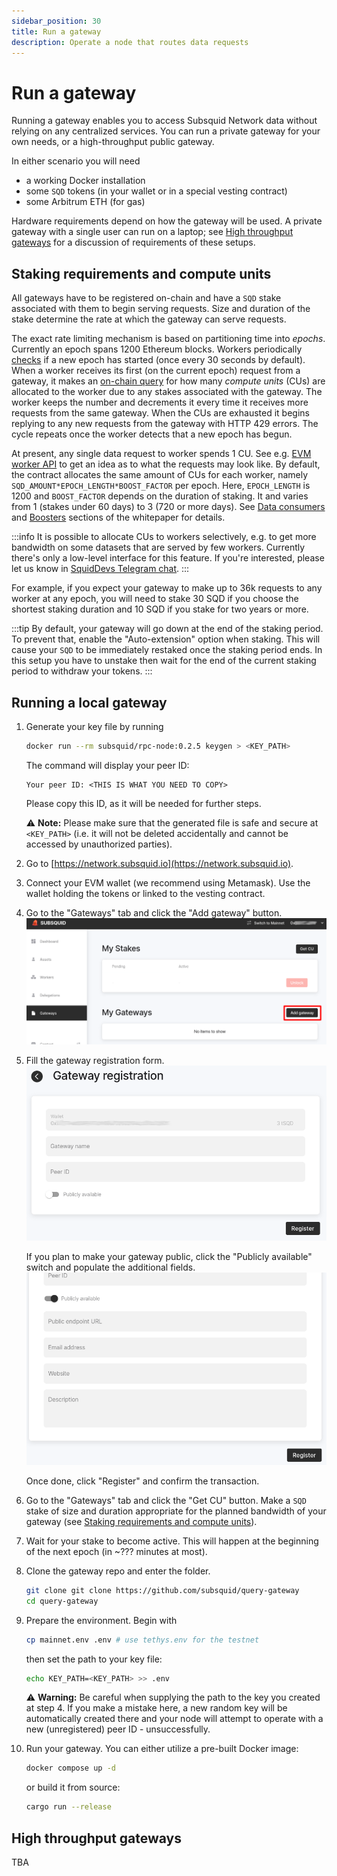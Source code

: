 ```yaml
---
sidebar_position: 30
title: Run a gateway
description: Operate a node that routes data requests
---
```


# Run a gateway

Running a gateway enables you to access Subsquid Network data without relying on any centralized services. You can run a private gateway for your own needs, or a high-throughput public gateway.

In either scenario you will need

* a working Docker installation
* some `SQD` tokens (in your wallet or in a special vesting contract)
* some Arbitrum ETH (for gas)

Hardware requirements depend on how the gateway will be used. A private gateway with a single user can run on a laptop; see [High throughput gateways](#high-throughput-gateways) for a discussion of requirements of these setups.

## Staking requirements and compute units

All gateways have to be registered on-chain and have a `SQD` stake associated with them to begin serving requests. Size and duration of the stake determine the rate at which the gateway can serve requests.

The exact rate limiting mechanism is based on partitioning time into _epochs_. Currently an epoch spans 1200 Ethereum blocks. Workers periodically [checks](https://arbiscan.io/address/0x4cf58097d790b193d22ed633bf8b15c9bc4f0da7#readContract#F4) if a new epoch has started (once every 30 seconds by default). When a worker receives its first (on the current epoch) request from a gateway, it makes an [on-chain query](https://arbiscan.io/address/0x8a90a1ce5fa8cf71de9e6f76b7d3c0b72feb8c4b#readProxyContract#F6) for how many _compute units_ (CUs) are allocated to the worker due to any stakes associated with the gateway. The worker keeps the number and decrements it every time it receives more requests from the same gateway. When the CUs are exhausted it begins replying to any new requests from the gateway with HTTP 429 errors. The cycle repeats once the worker detects that a new epoch has begun.

At present, any single data request to worker spends 1 CU. See e.g. [EVM worker API](/subsquid-network/reference/evm-api/#worker-api) to get an idea as to what the requests may look like. By default, the contract allocates the same amount of CUs for each worker, namely `SQD_AMOUNT*EPOCH_LENGTH*BOOST_FACTOR` per epoch. Here, `EPOCH_LENGTH` is 1200 and `BOOST_FACTOR` depends on the duration of staking. It and varies from 1 (stakes under 60 days) to 3 (720 or more days). See [Data consumers](/subsquid-network/whitepaper/#data-consumers) and [Boosters](/subsquid-network/whitepaper/#boosters) sections of the whitepaper for details.

:::info
It is possible to allocate CUs to workers selectively, e.g. to get more bandwidth on some datasets that are served by few workers. Currently there's only a low-level interface for this feature. If you're interested, please let us know in [SquidDevs Telegram chat](https://t.me/HydraDevs).
:::

For example, if you expect your gateway to make up to 36k requests to any worker at any epoch, you will need to stake 30 SQD if you choose the shortest staking duration and 10 SQD if you stake for two years or more.

:::tip
By default, your gateway will go down at the end of the staking period. To prevent that, enable the "Auto-extension" option when staking. This will cause your `SQD` to be immediately restaked once the staking period ends. In this setup you have to unstake then wait for the end of the current staking period to withdraw your tokens.
:::

## Running a local gateway

1. Generate your key file by running
   ```bash
   docker run --rm subsquid/rpc-node:0.2.5 keygen > <KEY_PATH>
   ```
   The command will display your peer ID:
   ```
   Your peer ID: <THIS IS WHAT YOU NEED TO COPY>
   ```
   Please copy this ID, as it will be needed for further steps.

   ⚠️ **Note:** Please make sure that the generated file is safe and secure at `<KEY_PATH>` (i.e. it will not be deleted accidentally and cannot be accessed by unauthorized parties).

2. Go to [https://network.subsquid.io](https://network.subsquid.io).

3. Connect your EVM wallet (we recommend using Metamask). Use the wallet holding the tokens or linked to the vesting contract.

4. Go to the "Gateways" tab and click the "Add gateway" button.
   ![Add gateway button](./gateway_registration_button.png)

5. Fill the gateway registration form.
   ![Gateway registration form](./gateway_registration_form.png)

   If you plan to make your gateway public, click the "Publicly available" switch and populate the additional fields.
   ![Gateway registration form - public](./gateway_registration_form_public.png)

   Once done, click "Register" and confirm the transaction.

6. Go to the "Gateways" tab and click the "Get CU" button. Make a `SQD` stake of size and duration appropriate for the planned bandwidth of your gateway (see [Staking requirements and compute units](#staking-requirements-and-compute-units)).

7. Wait for your stake to become active. This will happen at the beginning of the next epoch (in ~??? minutes at most).

8. Clone the gateway repo and enter the folder.
   ```bash
   git clone git clone https://github.com/subsquid/query-gateway
   cd query-gateway
   ```

9. Prepare the environment. Begin with
   ```bash
   cp mainnet.env .env # use tethys.env for the testnet
   ```
   then set the path to your key file:
   ```bash
   echo KEY_PATH=<KEY_PATH> >> .env
   ```

   ⚠️ **Warning:** Be careful when supplying the path to the key you created at step 4. If you make a mistake here, a new random key will be automatically created there and your node will attempt to operate with a new (unregistered) peer ID - unsuccessfully.

10. Run your gateway. You can either utilize a pre-built Docker image:
    ```bash
    docker compose up -d
    ```
    or build it from source:
    ```bash
    cargo run --release
    ```

## High throughput gateways

TBA
